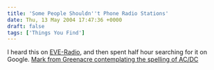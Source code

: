 ```yaml
---
title: 'Some People Shouldn''t Phone Radio Stations'
date: Thu, 13 May 2004 17:47:36 +0000
draft: false
tags: ['Things You Find']
---
```


I heard this on [EVE-Radio](http://www.eve-radio.com/), and then spent half hour searching for it on Google. [Mark from Greenacre contemplating the spelling of AC/DC](/uploads/2007/08/acdc.WAV "Mark from Greenacre contemplating the spelling of AC/DC")